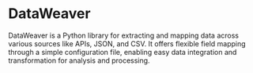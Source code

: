 # DataWeaver
DataWeaver is a Python library for extracting and mapping data across various sources like APIs, JSON, and CSV. It offers flexible field mapping through a simple configuration file, enabling easy data integration and transformation for analysis and processing. 
